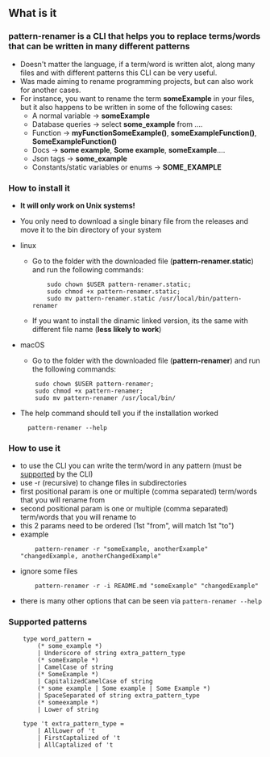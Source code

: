 ## What is it

### pattern-renamer is a CLI that helps you to replace terms/words that can be written in many different patterns

- Doesn't matter the language, if a term/word is written alot, along many files and with different patterns this CLI can be very useful.
- Was made aiming to rename programming projects, but can also work for another cases.
- For instance, you want to rename the term **someExample** in your files, but it also happens to be written in some of the following cases:
  - A normal variable -> **someExample**
  - Database queries -> select **some_example** from ....
  - Function -> **myFunctionSomeExample()**, **someExampleFunction()**, **SomeExampleFunction()**
  - Docs -> **some example**, **Some example**, **someExample**....
  - Json tags -> **some_example**
  - Constants/static variables or enums -> **SOME_EXAMPLE**

### How to install it

- **It will only work on Unix systems!**
- You only need to download a single binary file from the releases and move it to the bin directory of your system
- linux
  - Go to the folder with the downloaded file (**pattern-renamer.static**) and run the following commands:
    ```
        sudo chown $USER pattern-renamer.static;
        sudo chmod +x pattern-renamer.static;
        sudo mv pattern-renamer.static /usr/local/bin/pattern-renamer
    ```
  - If you want to install the dinamic linked version, its the same with different file name (**less likely to work**)
- macOS

  - Go to the folder with the downloaded file (**pattern-renamer**) and run the following commands:

  ```
      sudo chown $USER pattern-renamer;
      sudo chmod +x pattern-renamer;
      sudo mv pattern-renamer /usr/local/bin/
  ```

- The help command should tell you if the installation worked
  ```
    pattern-renamer --help
  ```

### How to use it

- to use the CLI you can write the term/word in any pattern (must be [supported](#supported-patterns) by the CLI)
- use -r (recursive) to change files in subdirectories
- first positional param is one or multiple (comma separated) term/words that you will rename from
- second positional param is one or multiple (comma separated) term/words that you will rename to
- this 2 params need to be ordered (1st "from", will match 1st "to")
- example
  ```
      pattern-renamer -r "someExample, anotherExample" "changedExample, anotherChangedExample"
  ```
- ignore some files
  ```
      pattern-renamer -r -i README.md "someExample" "changedExample"
  ```
- there is many other options that can be seen via `pattern-renamer --help`

### Supported patterns

```
    type word_pattern =
        (* some_example *)
        | Underscore of string extra_pattern_type
        (* someExample *)
        | CamelCase of string
        (* SomeExample *)
        | CapitalizedCamelCase of string
        (* some example | Some example | Some Example *)
        | SpaceSeparated of string extra_pattern_type
        (* someexample *)
        | Lower of string

    type 't extra_pattern_type =
        | AllLower of 't
        | FirstCaptalized of 't
        | AllCaptalized of 't
```
